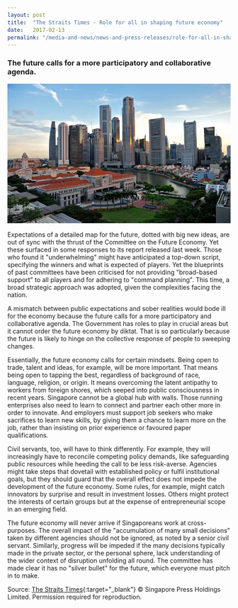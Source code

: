 ```yaml
---
layout: post
title:  "The Straits Times - Role for all in shaping future economy"
date:   2017-02-13
permalink: "/media-and-news/news-and-press-releases/role-for-all-in-shaping-future-economy"
---
```


### **The future calls for a more participatory and collaborative agenda.**

![The Straits Times - Role for all in shaping future economy](/images/role-for-all-in-shaping-future-economy.png)

Expectations of a detailed map for the future, dotted with big new ideas, are out of sync with the thrust of the Committee on the Future Economy. Yet these surfaced in some responses to its report released last week. Those who found it "underwhelming" might have anticipated a top-down script, specifying the winners and what is expected of players. Yet the blueprints of past committees have been criticised for not providing "broad-based support" to all players and for adhering to "command planning". This time, a broad strategic approach was adopted, given the complexities facing the nation.

A mismatch between public expectations and sober realities would bode ill for the economy because the future calls for a more participatory and collaborative agenda. The Government has roles to play in crucial areas but it cannot order the future economy by diktat. That is so particularly because the future is likely to hinge on the collective response of people to sweeping changes.

Essentially, the future economy calls for certain mindsets. Being open to trade, talent and ideas, for example, will be more important. That means being open to tapping the best, regardless of background of race, language, religion, or origin. It means overcoming the latent antipathy to workers from foreign shores, which seeped into public consciousness in recent years. Singapore cannot be a global hub with walls. Those running enterprises also need to learn to connect and partner each other more in order to innovate. And employers must support job seekers who make sacrifices to learn new skills, by giving them a chance to learn more on the job, rather than insisting on prior experience or favoured paper qualifications.

Civil servants, too, will have to think differently. For example, they will increasingly have to reconcile competing policy demands, like safeguarding public resources while heeding the call to be less risk-averse. Agencies might take steps that dovetail with established policy or fulfil institutional goals, but they should guard that the overall effect does not impede the development of the future economy. Some rules, for example, might catch innovators by surprise and result in investment losses. Others might protect the interests of certain groups but at the expense of entrepreneurial scope in an emerging field.

The future economy will never arrive if Singaporeans work at cross-purposes. The overall impact of the "accumulation of many small decisions" taken by different agencies should not be ignored, as noted by a senior civil servant. Similarly, progress will be impeded if the many decisions typically made in the private sector, or the personal sphere, lack understanding of the wider context of disruption unfolding all round. The committee has made clear it has no "silver bullet" for the future, which everyone must pitch in to make.

Source: [The Straits Times](https://www.straitstimes.com/opinion/st-editorial/role-for-all-in-shaping-future-economy){:target="_blank"} © Singapore Press Holdings Limited. Permission required for reproduction.